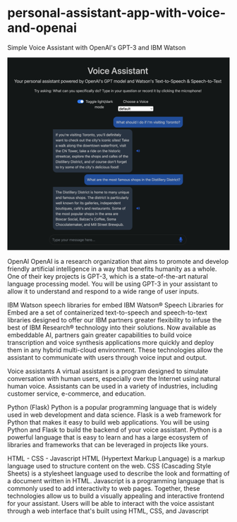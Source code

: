 # personal-assistant-app-with-voice-and-openai
Simple Voice Assistant with OpenAI's GPT-3 and IBM Watson

![visit-toronto-dark.png](visit-toronto-dark.png)

OpenAI
OpenAI is a research organization that aims to promote and develop friendly artificial intelligence in a way that benefits humanity as a whole. One of their key projects is GPT-3, which is a state-of-the-art natural language processing model. You will be using GPT-3 in your assistant to allow it to understand and respond to a wide range of user inputs.

IBM Watson speech libraries for embed
IBM Watson® Speech Libraries for Embed are a set of containerized text-to-speech and speech-to-text libraries designed to offer our IBM partners greater flexibility to infuse the best of IBM Research® technology into their solutions. Now available as embeddable AI, partners gain greater capabilities to build voice transcription and voice synthesis applications more quickly and deploy them in any hybrid multi-cloud environment. These technologies allow the assistant to communicate with users through voice input and output.

Voice assistants
A virtual assistant is a program designed to simulate conversation with human users, especially over the Internet using natural human voice. Assistants can be used in a variety of industries, including customer service, e-commerce, and education.

Python (Flask)
Python is a popular programming language that is widely used in web development and data science. Flask is a web framework for Python that makes it easy to build web applications. You will be using Python and Flask to build the backend of your voice assistant. Python is a powerful language that is easy to learn and has a large ecosystem of libraries and frameworks that can be leveraged in projects like yours.

HTML - CSS - Javascript
HTML (Hypertext Markup Language) is a markup language used to structure content on the web. CSS (Cascading Style Sheets) is a stylesheet language used to describe the look and formatting of a document written in HTML. Javascript is a programming language that is commonly used to add interactivity to web pages. Together, these technologies allow us to build a visually appealing and interactive frontend for your assistant. Users will be able to interact with the voice assistant through a web interface that's built using HTML, CSS, and Javascript
